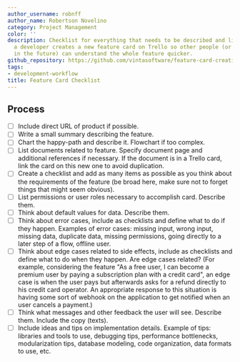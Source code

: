 ```yaml
---
author_username: robnff
author_name: Robertson Novelino
category: Project Management
color: ''
description: Checklist for everything that needs to be described and linked whenever
  a developer creates a new feature card on Trello so other people (or the same dev
  in the future) can understand the whole feature quicker.
github_repository: https://github.com/vintasoftware/feature-card-creation-checklist
tags:
- development-workflow
title: Feature Card Checklist
---
```

## Process
- [ ] Include direct URL of product if possible.
- [ ] Write a small summary describing the feature.
- [ ] Chart the happy-path and describe it. Flowchart if too complex.
- [ ] List documents related to feature. Specify document page and additional references if necessary. If the document is in a Trello card, link the card on this new one to avoid duplication.
- [ ] Create a checklist and add as many items as possible as you think about the requirements of the feature (be broad here, make sure not to forget things that might seem obvious).
- [ ] List permissions or user roles necessary to accomplish card. Describe them.
- [ ] Think about default values for data. Describe them.
- [ ] Think about error cases, include as checklists and define what to do if they happen. Examples of error cases: missing input, wrong input, missing data, duplicate data, missing permissions, going directly to a later step of a flow, offline user.
- [ ] Think about edge cases related to side effects, include as checklists and define what to do  when they happen. Are edge cases related? (For example, considering the feature "As a free user, I can become a premium user by paying a subscription plan with a credit card", an edge case is when the user pays but afterwards asks for a refund directly to his credit card operator. An appropriate response to this situation is having some sort of webhook on the application to get notified when an user cancels a payment.)
- [ ] Think what messages and other feedback the user will see. Describe them. Include the copy (texts).
- [ ] Include ideas and tips on implementation details. Example of tips: libraries and tools to use, debugging tips, performance bottlenecks, modularization tips, database modeling, code organization, data formats to use, etc.
